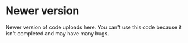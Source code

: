 # Newer version

Newer version of code uploads here.
You can't use this code because it isn't completed and may have many bugs.